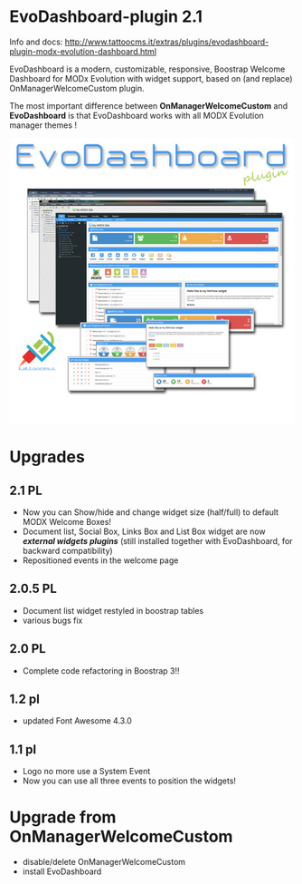 EvoDashboard-plugin 2.1
===================
Info and docs: http://www.tattoocms.it/extras/plugins/evodashboard-plugin-modx-evolution-dashboard.html

EvoDashboard is a modern, customizable, responsive, Boostrap Welcome Dashboard for MODx Evolution with widget support, based on (and replace)  OnManagerWelcomeCustom  plugin.

The most important difference between **OnManagerWelcomeCustom** and **EvoDashboard** is that EvoDashboard works with all MODX Evolution manager themes !

![evodashboard](https://raw.githubusercontent.com/Nicola1971/training-materials/master/Images/evodashboard.jpg)

# Upgrades

## 2.1 PL

* Now you can Show/hide and change widget size (half/full) to default MODX Welcome Boxes!
* Document list, Social Box, Links Box and List Box widget are now ***external widgets plugins*** (still installed together with EvoDashboard, for backward compatibility)
* Repositioned events in the welcome page


## 2.0.5 PL

* Document list widget restyled in boostrap tables
* various bugs fix

## 2.0 PL

* Complete code refactoring in Boostrap 3!!

## 1.2 pl

* updated Font Awesome 4.3.0

## 1.1 pl

* Logo no more use a System Event
* Now you can use all three events to position the widgets!

# Upgrade from OnManagerWelcomeCustom

* disable/delete OnManagerWelcomeCustom
* install EvoDashboard 

